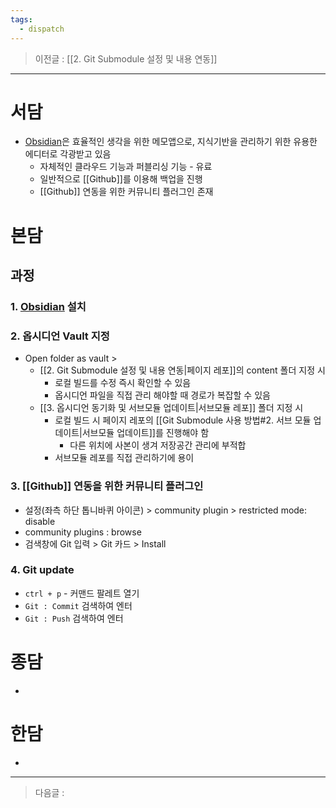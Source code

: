 ```yaml
---
tags:
  - dispatch
---
```

> 이전글 : [[2. Git Submodule 설정 및 내용 연동]]
---
# 서담
- [Obsidian](https://obsidian.md/)은 효율적인 생각을 위한 메모앱으로, 지식기반을 관리하기 위한 유용한 에디터로 각광받고 있음
	- 자체적인 클라우드 기능과 퍼블리싱 기능 - 유료
	- 일반적으로 [[Github]]를 이용해 백업을 진행
	- [[Github]] 연동을 위한 커뮤니티 플러그인 존재 

# 본담
## 과정
### 1. [Obsidian](https://obsidian.md/) 설치 

### 2. 옵시디언 Vault 지정
+ Open folder as vault > 
	+ [[2. Git Submodule 설정 및 내용 연동|페이지 레포]]의 content 폴더 지정 시 
		+ 로컬 빌드를 수정 즉시 확인할 수 있음
		+ 옵시디언 파일을 직접 관리 해야할 때 경로가 복잡할 수 있음
	+ [[3. 옵시디언 동기화 및 서브모듈 업데이트|서브모듈 레포]] 폴더 지정 시
		+ 로컬 빌드 시 페이지 레포의 [[Git Submodule 사용 방법#2. 서브 모듈 업데이트|서브모듈 업데이트]]를 진행해야 함
			+ 다른 위치에 사본이 생겨 저장공간 관리에 부적합
		+ 서브모듈 레포를 직접 관리하기에 용이

### 3. [[Github]] 연동을 위한 커뮤니티 플러그인

+ 설정(좌측 하단 톱니바퀴 아이콘) > community plugin > restricted mode: disable
+ community plugins : browse
+ 검색창에 Git 입력 > Git 카드 > Install

### 4. Git update
+ `ctrl + p` - 커맨드 팔레트 열기
+ `Git : Commit` 검색하여 엔터
+ `Git : Push` 검색하여 엔터


# 종담
- 


# 한담
- 
---
> 다음글 :
